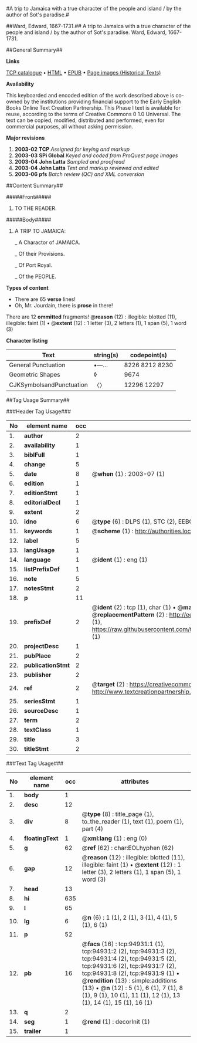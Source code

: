 #A trip to Jamaica with a true character of the people and island / by the author of Sot's paradise.#

##Ward, Edward, 1667-1731.##
A trip to Jamaica with a true character of the people and island / by the author of Sot's paradise.
Ward, Edward, 1667-1731.

##General Summary##

**Links**

[TCP catalogue](http://www.ota.ox.ac.uk/tcp/)  • 
[HTML](http://tei.it.ox.ac.uk/tcp/Texts-HTML/free/A67/A67527.html)  • 
[EPUB](http://tei.it.ox.ac.uk/tcp/Texts-EPUB/free/A67/A67527.epub) • 
[Page images (Historical Texts)](https://data.historicaltexts.jisc.ac.uk/view?pubId=eebo-12880851e&pageId=eebo-12880851e-94931-1)

**Availability**

This keyboarded and encoded edition of the
	       work described above is co-owned by the institutions
	       providing financial support to the Early English Books
	       Online Text Creation Partnership. This Phase I text is
	       available for reuse, according to the terms of Creative
	       Commons 0 1.0 Universal. The text can be copied,
	       modified, distributed and performed, even for
	       commercial purposes, all without asking permission.

**Major revisions**

1. __2003-02__ __TCP__ *Assigned for keying and markup*
1. __2003-03__ __SPi Global__ *Keyed and coded from ProQuest page images*
1. __2003-04__ __John Latta__ *Sampled and proofread*
1. __2003-04__ __John Latta__ *Text and markup reviewed and edited*
1. __2003-06__ __pfs__ *Batch review (QC) and XML conversion*

##Content Summary##

#####Front#####

1. TO THE READER.

#####Body#####

1. A TRIP TO JAMAICA:

    _ A Charactor of JAMAICA.

    _ Of their Provisions.

    _ Of Port Royal.

    _ Of the PEOPLE.

**Types of content**

  * There are 65 **verse** lines!
  * Oh, Mr. Jourdain, there is **prose** in there!

There are 12 **ommitted** fragments! 
 @__reason__ (12) : illegible: blotted (11), illegible: faint (1)  •  @__extent__ (12) : 1 letter (3), 2 letters (1), 1 span (5), 1 word (3)

**Character listing**


|Text|string(s)|codepoint(s)|
|---|---|---|
|General Punctuation|•—…|8226 8212 8230|
|Geometric Shapes|◊|9674|
|CJKSymbolsandPunctuation|〈〉|12296 12297|

##Tag Usage Summary##

###Header Tag Usage###

|No|element name|occ|attributes|
|---|---|---|---|
|1.|__author__|2||
|2.|__availability__|1||
|3.|__biblFull__|1||
|4.|__change__|5||
|5.|__date__|8| @__when__ (1) : 2003-07 (1)|
|6.|__edition__|1||
|7.|__editionStmt__|1||
|8.|__editorialDecl__|1||
|9.|__extent__|2||
|10.|__idno__|6| @__type__ (6) : DLPS (1), STC (2), EEBO-CITATION (1), OCLC (1), VID (1)|
|11.|__keywords__|1| @__scheme__ (1) : http://authorities.loc.gov/ (1)|
|12.|__label__|5||
|13.|__langUsage__|1||
|14.|__language__|1| @__ident__ (1) : eng (1)|
|15.|__listPrefixDef__|1||
|16.|__note__|5||
|17.|__notesStmt__|2||
|18.|__p__|11||
|19.|__prefixDef__|2| @__ident__ (2) : tcp (1), char (1)  •  @__matchPattern__ (2) : ([0-9\-]+):([0-9IVX]+) (1), (.+) (1)  •  @__replacementPattern__ (2) : http://eebo.chadwyck.com/downloadtiff?vid=$1&page=$2 (1), https://raw.githubusercontent.com/textcreationpartnership/Texts/master/tcpchars.xml#$1 (1)|
|20.|__projectDesc__|1||
|21.|__pubPlace__|2||
|22.|__publicationStmt__|2||
|23.|__publisher__|2||
|24.|__ref__|2| @__target__ (2) : https://creativecommons.org/publicdomain/zero/1.0/ (1), http://www.textcreationpartnership.org/docs/. (1)|
|25.|__seriesStmt__|1||
|26.|__sourceDesc__|1||
|27.|__term__|2||
|28.|__textClass__|1||
|29.|__title__|3||
|30.|__titleStmt__|2||


###Text Tag Usage###

|No|element name|occ|attributes|
|---|---|---|---|
|1.|__body__|1||
|2.|__desc__|12||
|3.|__div__|8| @__type__ (8) : title_page (1), to_the_reader (1), text (1), poem (1), part (4)|
|4.|__floatingText__|1| @__xml:lang__ (1) : eng (0)|
|5.|__g__|62| @__ref__ (62) : char:EOLhyphen (62)|
|6.|__gap__|12| @__reason__ (12) : illegible: blotted (11), illegible: faint (1)  •  @__extent__ (12) : 1 letter (3), 2 letters (1), 1 span (5), 1 word (3)|
|7.|__head__|13||
|8.|__hi__|635||
|9.|__l__|65||
|10.|__lg__|6| @__n__ (6) : 1 (1), 2 (1), 3 (1), 4 (1), 5 (1), 6 (1)|
|11.|__p__|52||
|12.|__pb__|16| @__facs__ (16) : tcp:94931:1 (1), tcp:94931:2 (2), tcp:94931:3 (2), tcp:94931:4 (2), tcp:94931:5 (2), tcp:94931:6 (2), tcp:94931:7 (2), tcp:94931:8 (2), tcp:94931:9 (1)  •  @__rendition__ (13) : simple:additions (13)  •  @__n__ (12) : 5 (1), 6 (1), 7 (1), 8 (1), 9 (1), 10 (1), 11 (1), 12 (1), 13 (1), 14 (1), 15 (1), 16 (1)|
|13.|__q__|2||
|14.|__seg__|1| @__rend__ (1) : decorInit (1)|
|15.|__trailer__|1||
